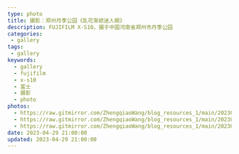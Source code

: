 ```yaml
---
type: photo
title: 摄影：郑州月季公园《乱花渐欲迷人眼》
description: FUJIFILM X-S10，摄于中国河南省郑州市月季公园
categories:
 - gallery
tags:
 - gallery
keywords:
  - gallery
  - fujifilm
  - x-s10
  - 富士
  - 摄影
  - photo
photos:
  - https://raw.gitmirror.com/ZhengqiaoWang/blog_resources_1/main/202304301134433.jpg
  - https://raw.gitmirror.com/ZhengqiaoWang/blog_resources_1/main/202304301134434.jpg
  - https://raw.gitmirror.com/ZhengqiaoWang/blog_resources_1/main/202304301134435.jpg
date: 2023-04-29 21:00:00
updated: 2023-04-29 21:00:00
---
```

